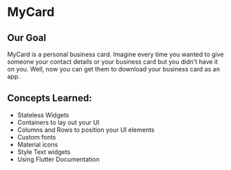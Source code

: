 # MyCard

## Our Goal
MyCard is a personal business card. Imagine every time you wanted to give someone your contact details or your business card but you didn't have it on you. Well, now you can get them to download your business card as an app.


## Concepts Learned:

* Stateless Widgets
* Containers to lay out your UI
* Columns and Rows to position your UI elements
* Custom fonts
* Material icons
* Style Text widgets
* Using Flutter Documentation